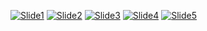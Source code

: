 <a href="https://ibb.co/FJkrnXb"><img src="https://i.ibb.co/wCZkY7N/Slide1.png" alt="Slide1" border="0"></a>
<a href="https://ibb.co/98hytJM"><img src="https://i.ibb.co/YRXfZ6r/Slide2.png" alt="Slide2" border="0"></a>
<a href="https://ibb.co/FnvjWQ1"><img src="https://i.ibb.co/d79zcNv/Slide3.png" alt="Slide3" border="0"></a>
<a href="https://ibb.co/RpJzkp4"><img src="https://i.ibb.co/d0HGw0J/Slide4.png" alt="Slide4" border="0"></a>
<a href="https://ibb.co/vYWPMNg"><img src="https://i.ibb.co/rsh6XBT/Slide5.png" alt="Slide5" border="0"></a>
